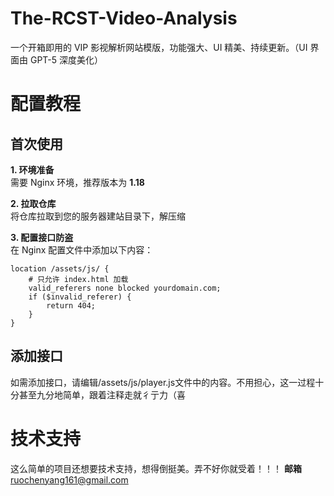 # The-RCST-Video-Analysis
一个开箱即用的 VIP 影视解析网站模版，功能强大、UI 精美、持续更新。（UI 界面由 GPT-5 深度美化）

# 配置教程


## 首次使用

**1. 环境准备**  
需要 Nginx 环境，推荐版本为 **1.18**

**2. 拉取仓库**  
将仓库拉取到您的服务器建站目录下，解压缩

**3. 配置接口防盗**  
在 Nginx 配置文件中添加以下内容：
```nginx
location /assets/js/ {
    # 只允许 index.html 加载
    valid_referers none blocked yourdomain.com;
    if ($invalid_referer) {
        return 404;
    }
}
```

## 添加接口

如需添加接口，请编辑/assets/js/player.js文件中的内容。不用担心，这一过程十分甚至九分地简单，跟着注释走就彳亍力（喜


# 技术支持

这么简单的项目还想要技术支持，想得倒挺美。弄不好你就受着！！！
**邮箱** ruochenyang161@gmail.com
